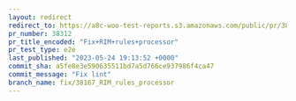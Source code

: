 ```yaml
---
layout: redirect
redirect_to: https://a8c-woo-test-reports.s3.amazonaws.com/public/pr/38312/e2e/index.html
pr_number: 38312
pr_title_encoded: "Fix+RIM+rules+processor"
pr_test_type: e2e
last_published: "2023-05-24 19:13:52 +0000"
commit_sha: a5fe8e3e590635511bd7a5d766ce937986f4ca47
commit_message: "Fix lint"
branch_name: fix/38167_RIM_rules_processor
---
```

